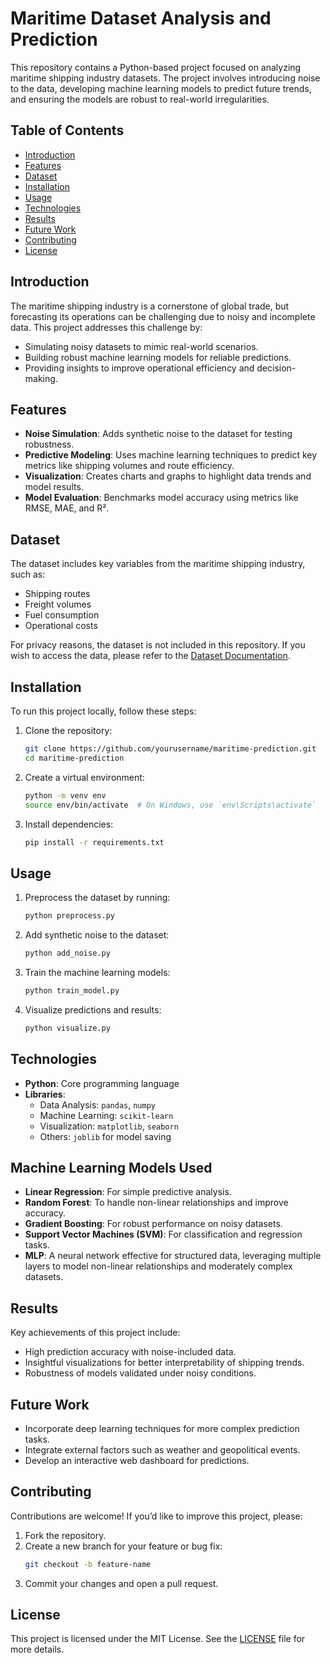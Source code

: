# Maritime Dataset Analysis and Prediction

This repository contains a Python-based project focused on analyzing maritime shipping industry datasets. The project involves introducing noise to the data, developing machine learning models to predict future trends, and ensuring the models are robust to real-world irregularities.

## Table of Contents
- [Introduction](#introduction)
- [Features](#features)
- [Dataset](#dataset)
- [Installation](#installation)
- [Usage](#usage)
- [Technologies](#technologies)
- [Results](#results)
- [Future Work](#future-work)
- [Contributing](#contributing)
- [License](#license)

## Introduction
The maritime shipping industry is a cornerstone of global trade, but forecasting its operations can be challenging due to noisy and incomplete data. This project addresses this challenge by:
- Simulating noisy datasets to mimic real-world scenarios.
- Building robust machine learning models for reliable predictions.
- Providing insights to improve operational efficiency and decision-making.

## Features
- **Noise Simulation**: Adds synthetic noise to the dataset for testing robustness.
- **Predictive Modeling**: Uses machine learning techniques to predict key metrics like shipping volumes and route efficiency.
- **Visualization**: Creates charts and graphs to highlight data trends and model results.
- **Model Evaluation**: Benchmarks model accuracy using metrics like RMSE, MAE, and R².

## Dataset
The dataset includes key variables from the maritime shipping industry, such as:
- Shipping routes
- Freight volumes
- Fuel consumption
- Operational costs

For privacy reasons, the dataset is not included in this repository. If you wish to access the data, please refer to the [Dataset Documentation](#).

## Installation
To run this project locally, follow these steps:

1. Clone the repository:
   ```bash
   git clone https://github.com/yourusername/maritime-prediction.git
   cd maritime-prediction
   ```

2. Create a virtual environment:
   ```bash
   python -m venv env
   source env/bin/activate  # On Windows, use `env\Scripts\activate`
   ```

3. Install dependencies:
   ```bash
   pip install -r requirements.txt
   ```

## Usage
1. Preprocess the dataset by running:
   ```bash
   python preprocess.py
   ```

2. Add synthetic noise to the dataset:
   ```bash
   python add_noise.py
   ```

3. Train the machine learning models:
   ```bash
   python train_model.py
   ```

4. Visualize predictions and results:
   ```bash
   python visualize.py
   ```

## Technologies
- **Python**: Core programming language
- **Libraries**:
  - Data Analysis: `pandas`, `numpy`
  - Machine Learning: `scikit-learn`
  - Visualization: `matplotlib`, `seaborn`
  - Others: `joblib` for model saving

## Machine Learning Models Used
- **Linear Regression**: For simple predictive analysis.
- **Random Forest**: To handle non-linear relationships and improve accuracy.
- **Gradient Boosting**: For robust performance on noisy datasets.
- **Support Vector Machines (SVM)**: For classification and regression tasks.
- **MLP**: A neural network effective for structured data, leveraging multiple layers to model non-linear relationships and moderately complex datasets.

## Results
Key achievements of this project include:
- High prediction accuracy with noise-included data.
- Insightful visualizations for better interpretability of shipping trends.
- Robustness of models validated under noisy conditions.

## Future Work
- Incorporate deep learning techniques for more complex prediction tasks.
- Integrate external factors such as weather and geopolitical events.
- Develop an interactive web dashboard for predictions.

## Contributing
Contributions are welcome! If you’d like to improve this project, please:
1. Fork the repository.
2. Create a new branch for your feature or bug fix:
   ```bash
   git checkout -b feature-name
   ```
3. Commit your changes and open a pull request.

## License
This project is licensed under the MIT License. See the [LICENSE](LICENSE) file for more details.
